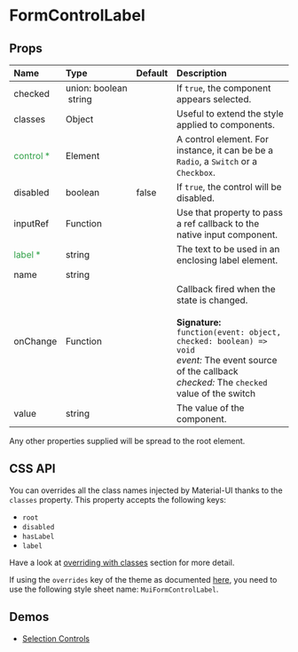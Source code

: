<!--- This documentation is automatically generated, do not try to edit it. -->

# FormControlLabel



## Props
| Name | Type | Default | Description |
|:-----|:-----|:--------|:------------|
| checked | union:&nbsp;boolean<br>&nbsp;string<br> |  | If `true`, the component appears selected. |
| classes | Object |  | Useful to extend the style applied to components. |
| <span style="color: #31a148">control *</span> | Element |  | A control element. For instance, it can be be a `Radio`, a `Switch` or a `Checkbox`. |
| disabled | boolean | false | If `true`, the control will be disabled. |
| inputRef | Function |  | Use that property to pass a ref callback to the native input component. |
| <span style="color: #31a148">label *</span> | string |  | The text to be used in an enclosing label element. |
| name | string |  |  |
| onChange | Function |  | Callback fired when the state is changed.<br><br>**Signature:**<br>`function(event: object, checked: boolean) => void`<br>*event:* The event source of the callback<br>*checked:* The `checked` value of the switch |
| value | string |  | The value of the component. |

Any other properties supplied will be spread to the root element.

## CSS API

You can overrides all the class names injected by Material-UI thanks to the `classes` property.
This property accepts the following keys:
- `root`
- `disabled`
- `hasLabel`
- `label`

Have a look at [overriding with classes](/customization/overrides#overriding-with-classes)
section for more detail.

If using the `overrides` key of the theme as documented
[here](/customization/themes#customizing-all-instances-of-a-component-type),
you need to use the following style sheet name: `MuiFormControlLabel`.

## Demos

- [Selection Controls](/demos/selection-controls)

